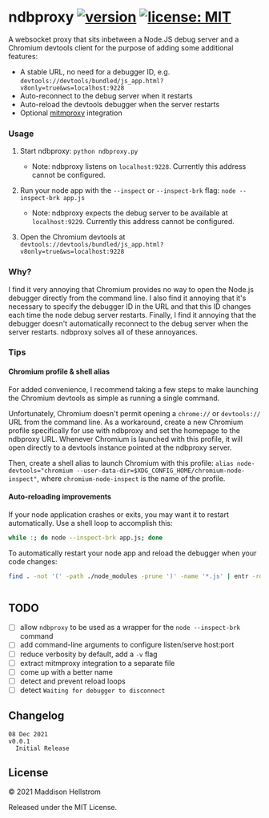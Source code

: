 # ndbproxy [![version](https://img.shields.io/github/v/tag/b0o/ndbproxy?style=flat&color=yellow&label=version&sort=semver)](https://github.com/b0o/ndbproxy/releases) [![license: MIT](https://img.shields.io/github/license/b0o/ndbproxy?style=flat&color=green)](https://mit-license.org)

A websocket proxy that sits inbetween a Node.JS debug server and a Chromium devtools client for the purpose of adding some additional features:

- A stable URL, no need for a debugger ID, e.g. `devtools://devtools/bundled/js_app.html?v8only=true&ws=localhost:9228`
- Auto-reconnect to the debug server when it restarts
- Auto-reload the devtools debugger when the server restarts
- Optional [mitmproxy](https://github.com/mitmproxy/mitmproxy) integration

### Usage

1. Start ndbproxy: `python ndbproxy.py`

   - Note: ndbproxy listens on `localhost:9228`. Currently this address cannot be configured.

2. Run your node app with the `--inspect` or `--inspect-brk` flag: `node --inspect-brk app.js`

   - Note: ndbproxy expects the debug server to be available at `localhost:9229`. Currently this address cannot be configured.

3. Open the Chromium devtools at `devtools://devtools/bundled/js_app.html?v8only=true&ws=localhost:9228`

### Why?

I find it very annoying that Chromium provides no way to open the Node.js debugger directly from the command line. I also find it annoying that
it's necessary to specify the debugger ID in the URL and that this ID changes
each time the node debug server restarts. Finally, I find it annoying that the
debugger doesn't automatically reconnect to the debug server when the server
restarts. ndbproxy solves all of these annoyances.

### Tips

#### Chromium profile & shell alias

For added convenience, I recommend taking a few steps to make launching the Chromium devtools as simple as running a single command.

Unfortunately, Chromium doesn't permit opening a `chrome://` or
`devtools://` URL from the command line. As a workaround, create a new Chromium
profile specifically for use with ndbproxy and set the homepage to the ndbproxy
URL. Whenever Chromium is launched with this profile, it will open directly
to a devtools instance pointed at the ndbproxy server.

Then, create a shell alias to launch Chromium with this profile: `alias node-devtools="chromium --user-data-dir=$XDG_CONFIG_HOME/chromium-node-inspect"`,
where `chromium-node-inspect` is the name of the profile.

#### Auto-reloading improvements

If your node application crashes or exits, you may want it to restart automatically. Use a shell loop to accomplish this:

```sh
while :; do node --inspect-brk app.js; done
```

To automatically restart your node app and reload the debugger when your code changes:

```sh
find . -not '(' -path ./node_modules -prune ')' -name '*.js' | entr -rds 'while :; do node --inspect-brk app.js; done'
```

```

```

## TODO

- [ ] allow `ndbproxy` to be used as a wrapper for the `node --inspect-brk` command
- [ ] add command-line arguments to configure listen/serve host:port
- [ ] reduce verbosity by default, add a `-v` flag
- [ ] extract mitmproxy integration to a separate file
- [ ] come up with a better name
- [ ] detect and prevent reload loops
- [ ] detect `Waiting for debugger to disconnect`

## Changelog

```
08 Dec 2021                                                             v0.0.1
  Initial Release
```

## License

&copy; 2021 Maddison Hellstrom

Released under the MIT License.
